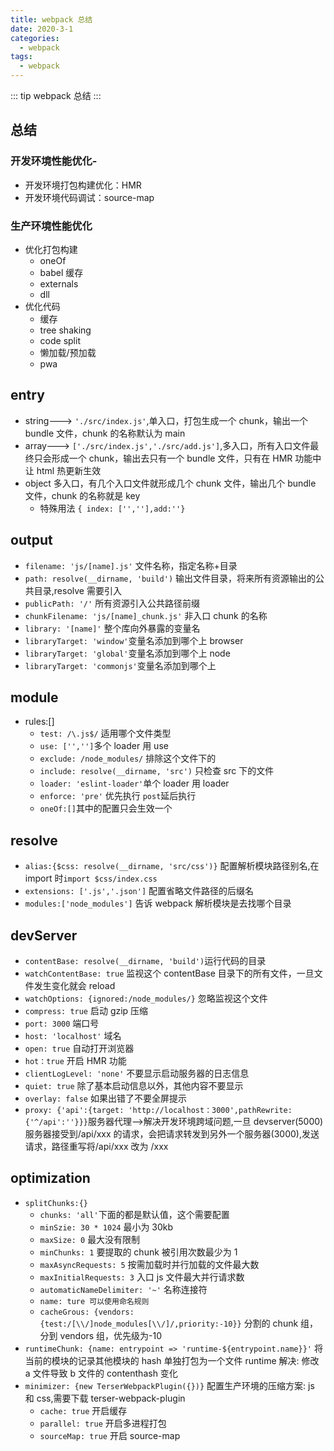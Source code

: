 ```yaml
---
title: webpack 总结
date: 2020-3-1
categories:
  - webpack
tags:
  - webpack
---
```


::: tip
webpack 总结
:::

<!-- more -->

## 总结

### 开发环境性能优化-

- 开发环境打包构建优化：HMR
- 开发环境代码调试：source-map

### 生产环境性能优化

- 优化打包构建
  - oneOf
  - babel 缓存
  - externals
  - dll
- 优化代码
  - 缓存
  - tree shaking
  - code split
  - 懒加载/预加载
  - pwa

## entry

- string---> `'./src/index.js'`,单入口，打包生成一个 chunk，输出一个 bundle 文件，chunk 的名称默认为 main
- array---> `['./src/index.js','./src/add.js']`,多入口，所有入口文件最终只会形成一个 chunk，输出去只有一个 bundle 文件，只有在 HMR 功能中让 html 热更新生效
- object 多入口，有几个入口文件就形成几个 chunk 文件，输出几个 bundle 文件，chunk 的名称就是 key
  - 特殊用法 `{ index: ['',''],add:''}`

## output

- `filename: 'js/[name].js'` 文件名称，指定名称+目录
- `path: resolve(__dirname, 'build')` 输出文件目录，将来所有资源输出的公共目录,resolve 需要引入
- `publicPath: '/'` 所有资源引入公共路径前缀
- `chunkFilename: 'js/[name]_chunk.js'` 非入口 chunk 的名称
- `library: '[name]'` 整个库向外暴露的变量名
- `libraryTarget: 'window'`变量名添加到哪个上 browser
- `libraryTarget: 'global'`变量名添加到哪个上 node
- `libraryTarget: 'commonjs'`变量名添加到哪个上

## module

- rules:[]
  - `test: /\.js$/` 适用哪个文件类型
  - `use: ['','']`多个 loader 用 use
  - `exclude: /node_modules/` 排除这个文件下的
  - `include: resolve(__dirname, 'src')` 只检查 src 下的文件
  - `loader: 'eslint-loader'`单个 loader 用 loader
  - `enforce: 'pre'` 优先执行 `post`延后执行
  - `oneOf:[]`其中的配置只会生效一个

## resolve

- `alias:{$css: resolve(__dirname, 'src/css')}` 配置解析模块路径别名,在 import 时`import $css/index.css`
- `extensions: ['.js','.json']` 配置省略文件路径的后缀名
- `modules:['node_modules']` 告诉 webpack 解析模块是去找哪个目录

## devServer

- `contentBase: resolve(__dirname, 'build')`运行代码的目录
- `watchContentBase: true` 监视这个 contentBase 目录下的所有文件，一旦文件发生变化就会 reload
- `watchOptions: {ignored:/node_modules/}` 忽略监视这个文件
- `compress: true` 启动 gzip 压缩
- `port: 3000` 端口号
- `host: 'localhost'` 域名
- `open: true` 自动打开浏览器
- `hot：true` 开启 HMR 功能
- `clientLogLevel: 'none'` 不要显示启动服务器的日志信息
- `quiet: true` 除了基本启动信息以外，其他内容不要显示
- `overlay: false` 如果出错了不要全屏提示
- `proxy: {'api':{target: 'http://localhost：3000',pathRewrite: {'^/api':''}}}`服务器代理-->解决开发环境跨域问题,一旦 devserver(5000)服务器接受到/api/xxx 的请求，会把请求转发到另外一个服务器(3000),发送请求，路径重写将/api/xxx 改为 /xxx

## optimization

- `splitChunks:{}`
  - `chunks: 'all'`下面的都是默认值，这个需要配置
  - `minSzie: 30 * 1024` 最小为 30kb
  - `maxSize: 0` 最大没有限制
  - `minChunks: 1` 要提取的 chunk 被引用次数最少为 1
  - `maxAsyncRequests: 5` 按需加载时并行加载的文件最大数
  - `maxInitialRequests: 3` 入口 js 文件最大并行请求数
  - `automaticNameDelimiter: '~'` 名称连接符
  - `name: ture 可以使用命名规则`
  - `cacheGrous: {vendors:{test:/[\\/]node_modules[\\/]/,priority:-10}}` 分割的 chunk 组，分到 vendors 组，优先级为-10
- `runtimeChunk: {name: entrypoint => 'runtime-${entrypoint.name}}'`
  将当前的模块的记录其他模块的 hash 单独打包为一个文件 runtime 解决: 修改 a 文件导致 b 文件的 contenthash 变化
- `minimizer: {new TerserWebpackPlugin({})}` 配置生产环境的压缩方案: js 和 css,需要下载 terser-webpack-plugin
  - `cache: true` 开启缓存
  - `parallel: true` 开启多进程打包
  - `sourceMap: true` 开启 source-map
